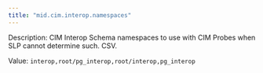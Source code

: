 ```yaml
---
title: "mid.cim.interop.namespaces"
---
```


Description: CIM Interop Schema namespaces to use with CIM Probes when SLP cannot determine such. CSV.

Value: `interop,root/pg_interop,root/interop,pg_interop`